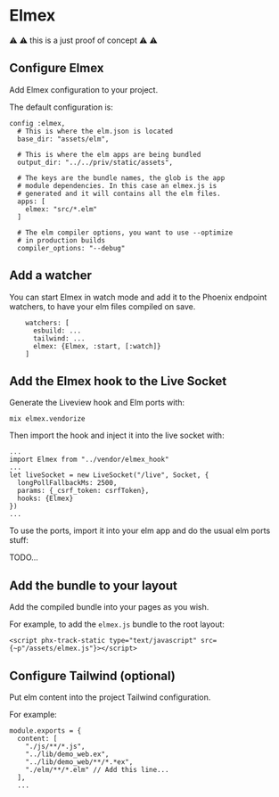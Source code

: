 # Elmex

:warning: :warning: this is a just proof of concept :warning: :warning:

## Configure Elmex

Add Elmex configuration to your project.

The default configuration is:

```
config :elmex,
  # This is where the elm.json is located
  base_dir: "assets/elm",

  # This is where the elm apps are being bundled
  output_dir: "../../priv/static/assets",

  # The keys are the bundle names, the glob is the app
  # module dependencies. In this case an elmex.js is
  # generated and it will contains all the elm files.
  apps: [
    elmex: "src/*.elm"
  ]

  # The elm compiler options, you want to use --optimize
  # in production builds
  compiler_options: "--debug"
```

## Add a watcher

You can start Elmex in watch mode and add it to the
Phoenix endpoint watchers, to have your elm files
compiled on save.

```
    watchers: [
      esbuild: ...
      tailwind: ...
      elmex: {Elmex, :start, [:watch]}
    ]
```

## Add the Elmex hook to the Live Socket

Generate the Liveview hook and Elm ports with:

```
mix elmex.vendorize
```

Then import the hook and inject it into the live socket with:

```
...
import Elmex from "../vendor/elmex_hook"
...
let liveSocket = new LiveSocket("/live", Socket, {
  longPollFallbackMs: 2500,
  params: {_csrf_token: csrfToken},
  hooks: {Elmex}
})
...
```

To use the ports, import it into your elm app and do the usual elm ports stuff:

TODO...

## Add the bundle to your layout

Add the compiled bundle into your pages as you wish.

For example, to add the `elmex.js` bundle to the root layout:

```
<script phx-track-static type="text/javascript" src={~p"/assets/elmex.js"}></script>
```

## Configure Tailwind (optional)

Put elm content into the project Tailwind configuration.

For example:

```
module.exports = {
  content: [
    "./js/**/*.js",
    "../lib/demo_web.ex",
    "../lib/demo_web/**/*.*ex",
    "./elm/**/*.elm" // Add this line...
  ],
  ...
```
